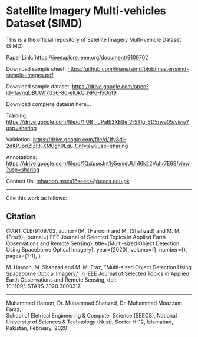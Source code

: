 # Satellite Imagery Multi-vehicles Dataset (SIMD)

This is a the official repository of Satellite Imagery Multi-vehicle Dataset (SIMD)

Paper Link: https://ieeexplore.ieee.org/document/9109702

Download sample sheet: https://github.com/ihians/simd/blob/master/simd-sample-images.pdf

Download sample dataset: https://drive.google.com/open?id=1avnqDBUWf7Gx6-8o-elOkQ_NP6H5Oof9

Download complete dataset here...

Training:    https://drive.google.com/file/d/1IUB__JPaBj3XEtfeIVr5Tlg_SD5rwa05/view?usp=sharing

Validation:  https://drive.google.com/file/d/1fy8dI-2dKPJprlZlZIB_XM0gh9LqL_Cn/view?usp=sharing

Annotations: https://drive.google.com/file/d/1QxipseJnt1y5enieUUh16k22Vuhr7E6S/view?usp=sharing    

Contact Us: mharoon.mscs16seecs@seecs.edu.pk

---------------------------------------------------------------
Cite this work as follows:

Citation
-----------
@ARTICLE{9109702,
  author={M. {Haroon} and M. {Shahzad} and M. M. {Fraz}}, 
  journal={IEEE Journal of Selected Topics in Applied Earth Observations and Remote Sensing}, 
  title={Multi-sized Object Detection Using Spaceborne Optical Imagery}, 
  year={2020}, 
  volume={}, 
  number={}, 
  pages={1-1},
 }
 
M. Haroon, M. Shahzad and M. M. Fraz, "Multi-sized Object Detection Using Spaceborne Optical Imagery," in IEEE Journal of Selected Topics in Applied Earth Observations and Remote Sensing, doi: 10.1109/JSTARS.2020.3000317.

---------------------------------------------------------------
Muhammad Haroon, Dr. Muhammad Shahzad, Dr. Muhammad Moazzam Faraz,  
School of Eletrical Engineering & Computer Science (SEECS),
National University of Sciences & Technology (Nust), 
Sector H-12, Islamabad, Pakistan, 
February, 2020
